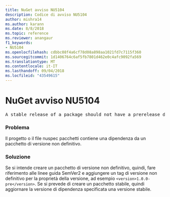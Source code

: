 ```yaml
---
title: NuGet avviso NU5104
description: Codice di avviso NU5104
author: mishra14
ms.author: karann
ms.date: 8/8/2018
ms.topic: reference
ms.reviewer: anangaur
f1_keywords:
- NU5104
ms.openlocfilehash: cdbbc08f4a6cf78d08a898aa1021fd7c7115f360
ms.sourcegitcommit: 1d1406764c6af5fb7801d462e0c4afc9092fa569
ms.translationtype: MT
ms.contentlocale: it-IT
ms.lasthandoff: 09/04/2018
ms.locfileid: "43549615"
---
```

# <a name="nuget-warning-nu5104"></a>NuGet avviso NU5104
<pre>A stable release of a package should not have a prerelease dependency. Either modify the version spec of dependency "NuGet.Versioning [4.7.0-preview4.5065, )" or update the version field in the nuspec.</pre>

### <a name="issue"></a>Problema

Il progetto o il file nuspec pacchetti contiene una dipendenza da un pacchetto di versione non definitivo.


### <a name="solution"></a>Soluzione

Se si intende creare un pacchetto di versione non definitivo, quindi, fare riferimento alle linee guida SemVer2 e aggiungere un tag di versione non definitivo per la proprietà della versione, ad esempio `<version>1.0.0-pre</version>`. Se si prevede di creare un pacchetto stabile, quindi aggiornare la versione di dipendenza specificata una versione stabile.

